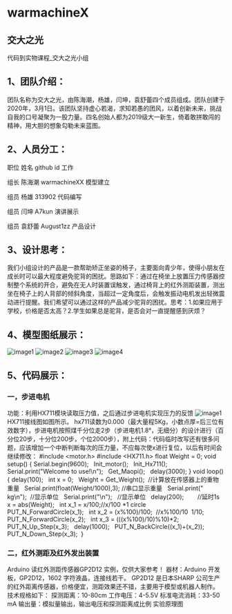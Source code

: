 # warmachineX


## 交大之光
代码到实物课程_交大之光小组

## 1、团队介绍：
团队名称为交大之光，由陈海潮，杨雄，闫坤，袁舒蕾四个成员组成。团队创建于2020年，3月1日。该团队坚持虚心若渴，求知若愚的团风，以着创新未来，挑战自我的口号凝聚为一股力量。四名创始人都为2019级大一新生，倚着敢拼敢闯的精神，用大胆的想象勾勒未来蓝图。

## 2、人员分工：

职位	     姓名	       github id          工作

组长	    陈海潮      warmachineXX      模型建立

组员       杨雄         313902          代码编写

组员       闫坤	        A7kun           演讲展示

组员      袁舒蕾	      August1zz        产品设计

## 3、设计思考：
  我们小组设计的产品是一款帮助矫正坐姿的椅子，主要面向青少年，使得小朋友在成长时可以最大程度避免驼背的困扰。思路如下：通过在椅坐上放置压力传感器控制整个系统的开合，避免在无人时装置误触发，通过椅背上的红外测距装置，测出坐在椅子上的人背部的倾斜角度，当超过一定角度后，会触发振动电机发出轻微震动进行提醒。我们希望可以通过这样的产品减少驼背的困扰。思考：1.如果应用于学校，价格是否太高？2.学生如果总是驼背，是否会对一直提醒感到厌烦？

## 4、模型图纸展示：

![image1](模型展示1.png)
![image2](模型展示2.png)
![image3](模型展示3.png)
![image4](模型展示4.png)
   
## 5、代码展示：

### 一，步进电机
功能：利用HX711模块读取压力值，之后通过步进电机实现压力的反馈
![image1](HX711.png)
HX711接线图如图所示。
hx711读数为0.000（最大量程5Kg，小数点厚=后三位有效数字），步进电机按照煤千分位走2步（步进电机1.8°，无细分）的设计进行（百分位20步，十分位200步，个位2000步），附上代码：代码临时改写还有很多问题，应该增加一个中断判断每次的压力量，不应每次使x进行复位，以后有时间会继续修改：
#include <motor.h>
#include <HX711.h>
float Weight = 0;
void setup()
{   Serial.begin(9600);
  Init_motor();
  Init_Hx711();
  Serial.print("Welcome to use!\n");
  Get_Maopi();
  delay(3000);  }
void loop()
{  delay(100);
  int x = 0;
  Weight = Get_Weight();  //计算放在传感器上的重物重量
  Serial.print(float(Weight/1000),3); //串口显示重量
  Serial.print(" kg\n");  //显示单位
  Serial.print("\n");   //显示单位
  delay(200);        //延时1s
  x = abs(Weight);
  int x_1 = x/100;//x/100 *1 circle
  PUT_N_ForwardCircle(x_1);
  int x_2 = (x%100)/100;  //x%100/10  1/10;
  PUT_N_ForwardCircle(x_2);
  int x_3 = (((x%100)/10)%10)*2;
  PUT_N_Up_Step(x_3);
  delay(1000);
  PUT_N_BackCircle((x_1)+(x_2));
  PUT_N_Down_Step(x_3);   }
### 二，红外测距及红外发出装置
Arduino 读红外测距传感器GP2D12 实例，仅供大家参考！
器材：Arduino 开发板，GP2D12，1602 字符液晶，连接线若干。
GP2D12 是日本SHARP 公司生产的红外距离传感器，价格便宜，测距效果还不错，主要用于模型或机器人制作。
技术规格如下：
探测距离：10-80cm
工作电压：4-5.5V
标准电流消耗：33-50 mA
输出量：模拟量输出，输出电压和探测距离成比例
实验原理图
